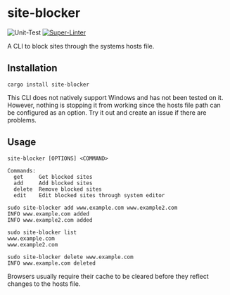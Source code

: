 # site-blocker

![Unit-Test](https://github.com/lilydoar/site-blocker/actions/workflows/test.yaml/badge.svg)
[![Super-Linter](https://github.com/lilydoar/site-blocker/actions/workflows/lint.yaml/badge.svg)](https://github.com/marketplace/actions/super-linter)

A CLI to block sites through the systems hosts file.

## Installation

```shell
cargo install site-blocker
```

This CLI does not natively support Windows and has not been tested on it. However, nothing is stopping it from working since the hosts file path can be configured as an option. Try it out and create an issue if there are problems.

## Usage

```shell
site-blocker [OPTIONS] <COMMAND>

Commands:
  get     Get blocked sites
  add     Add blocked sites
  delete  Remove blocked sites
  edit    Edit blocked sites through system editor
```

```shell
sudo site-blocker add www.example.com www.example2.com
INFO www.example.com added
INFO www.example2.com added

sudo site-blocker list
www.example.com
www.example2.com

sudo site-blocker delete www.example.com
INFO www.example.com deleted
```

Browsers usually require their cache to be cleared before they reflect changes to the hosts file.
